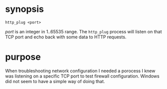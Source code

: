 synopsis
========

    http_plug <port>

_port_ is an integer in 1..65535 range. The `http_plug` process will listen on that TCP port and echo back with some data to HTTP requests.

purpose
=======

When troubleshooting network configuration I needed a porocess I knew was listening on a specific TCP port to test firewall configuration. Windows did not seem to have a simple way of doing that.